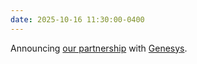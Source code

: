 ```yaml
---
date: 2025-10-16 11:30:00-0400
---
```


Announcing [our partnership](https://www.scaledcognition.com/blog/announcing-our-partnership-with-genesys) with [Genesys](https://www.genesys.com/).
